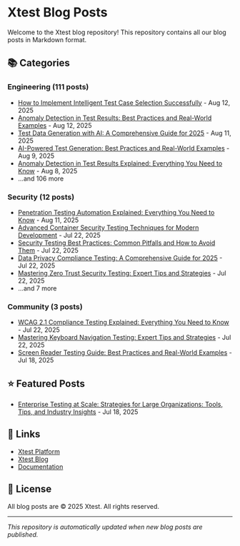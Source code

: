 # Xtest Blog Posts

Welcome to the Xtest blog repository! This repository contains all our blog posts in Markdown format.

## 📚 Categories

### Engineering (111 posts)

- [How to Implement Intelligent Test Case Selection Successfully](posts/2025/2025-08-12-how-to-implement-intelligent-test-case-selection-successfully.md) - Aug 12, 2025
- [Anomaly Detection in Test Results: Best Practices and Real-World Examples](posts/2025/2025-08-12-anomaly-detection-in-test-results-best-practices-and-real-world-examples.md) - Aug 12, 2025
- [Test Data Generation with AI: A Comprehensive Guide for 2025](posts/2025/2025-08-11-test-data-generation-with-ai-a-comprehensive-guide-for-2025.md) - Aug 11, 2025
- [AI-Powered Test Generation: Best Practices and Real-World Examples](posts/2025/2025-08-09-ai-powered-test-generation-best-practices-and-real-world-examples.md) - Aug 9, 2025
- [Anomaly Detection in Test Results Explained: Everything You Need to Know](posts/2025/2025-08-08-anomaly-detection-in-test-results-explained-everything-you-need-to-know.md) - Aug 8, 2025
- ...and 106 more

### Security (12 posts)

- [Penetration Testing Automation Explained: Everything You Need to Know](posts/2025/2025-08-11-penetration-testing-automation-explained-everything-you-need-to-know.md) - Aug 11, 2025
- [Advanced Container Security Testing Techniques for Modern Development](posts/2025/2025-07-22-advanced-container-security-testing-techniques-for-modern-development.md) - Jul 22, 2025
- [Security Testing Best Practices: Common Pitfalls and How to Avoid Them](posts/2025/2025-07-22-security-testing-best-practices-common-pitfalls-and-how-to-avoid-them.md) - Jul 22, 2025
- [Data Privacy Compliance Testing: A Comprehensive Guide for 2025](posts/2025/2025-07-22-data-privacy-compliance-testing-a-comprehensive-guide-for-2025.md) - Jul 22, 2025
- [Mastering Zero Trust Security Testing: Expert Tips and Strategies](posts/2025/2025-07-22-mastering-zero-trust-security-testing-expert-tips-and-strategies.md) - Jul 22, 2025
- ...and 7 more

### Community (3 posts)

- [WCAG 2.1 Compliance Testing Explained: Everything You Need to Know](posts/2025/2025-07-22-wcag-21-compliance-testing-explained-everything-you-need-to-know.md) - Jul 22, 2025
- [Mastering Keyboard Navigation Testing: Expert Tips and Strategies](posts/2025/2025-07-22-mastering-keyboard-navigation-testing-expert-tips-and-strategies.md) - Jul 22, 2025
- [Screen Reader Testing Guide: Best Practices and Real-World Examples](posts/2025/2025-07-18-screen-reader-testing-guide-best-practices-and-real-world-examples.md) - Jul 18, 2025

## ⭐ Featured Posts

- [Enterprise Testing at Scale: Strategies for Large Organizations: Tools, Tips, and Industry Insights](posts/2025/2025-07-18-enterprise-testing-at-scale-strategies-for-large-organizations-tools-tips-and-industry-insights.md) - Jul 18, 2025

## 🔗 Links

- [Xtest Platform](https://xtest.io)
- [Xtest Blog](https://xtest.io/blog)
- [Documentation](https://xtest.io/docs)

## 📝 License

All blog posts are © 2025 Xtest. All rights reserved.

---

*This repository is automatically updated when new blog posts are published.*
